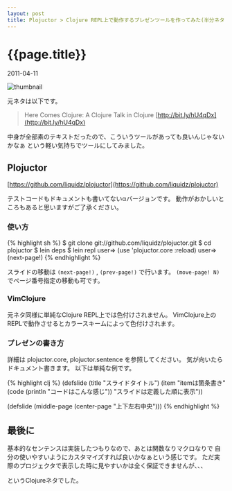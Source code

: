```yaml
---
layout: post
title: Plojuctor > Clojure REPL上で動作するプレゼンツールを作ってみた(半分ネタ)
---
```


# {{page.title}}
<p class="meta">2011-04-11</p>

![thumbnail](/img/post/plojuctor.pn "thumbnail")


元ネタは以下です。

> Here Comes Clojure: A Clojure Talk in Clojure
> [http://bit.ly/hU4qDx](http://bit.ly/hU4qDx)

中身が全部素のテキストだったので、こういうツールがあっても良いんじゃないかなぁ
という軽い気持ちでツールにしてみました。

## Plojuctor

[https://github.com/liquidz/plojuctor](https://github.com/liquidz/plojuctor)

テストコードもドキュメントも書いてない&alpha;バージョンです。
動作がおかしいところもあると思いますがご了承ください。

### 使い方

{% highlight sh %}
$ git clone git://github.com/liquidz/plojuctor.git
$ cd plojuctor
$ lein deps
$ lein repl
user=> (use 'plojuctor.core :reload)
user=> (next-page!)
{% endhighlight %}

スライドの移動は `(next-page!)` , `(prev-page!)` で行います。
`(move-page! N)` でページ番号指定の移動も可です。

### VimClojure

元ネタ同様に単純なClojure REPL上では色付けされません。
VimClojure上のREPLで動作させるとカラースキームによって色付けされます。

### プレゼンの書き方

詳細は plojuctor.core, plojuctor.sentence を参照してください。
気が向いたらドキュメント書きます。
以下は単純な例です。

{% highlight clj %}
(defslide
 (title "スライドタイトル")
 (item "itemは箇条書き"
  (code (println "コードはこんな感じ"))
  "スライドは定義した順に表示"))

(defslide
 (middle-page
  (center-page
   "上下左右中央")))
{% endhighlight %}

## 最後に

基本的なセンテンスは実装したつもりなので、あとは関数なりマクロなりで
自分の使いやすいようにカスタマイズすれば良いかなぁという感じです。
ただ実際のプロジェクタで表示した時に見やすいかは全く保証できませんが、、、


というClojureネタでした。


